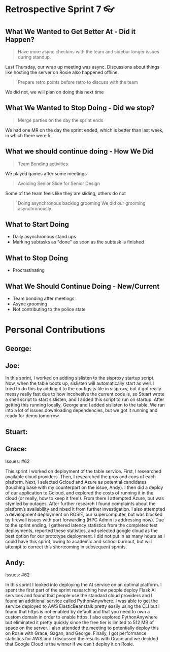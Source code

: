 # Retrospective Sprint 7 :eyeglasses: 


## What We Wanted to Get Better At - Did it Happen?

> Have more async checkins with the team and sidebar longer issues during standup.

Last Thursday, our wrap up meeting was async. Discussions about things like hosting the server on Rosie also happened offline. 

> Prepare retro points before retro to discuss with the team

We did not, we will plan on doing this next time

## What We Wanted to Stop Doing - Did we stop?

> Merge parties on the day the sprint ends

We had one MR on the day the sprint ended, which is better than last week, in which there were 5

## What we should continue doing - How We Did

> Team Bonding activities

We played games after some meetings

> Avoiding Senior Slide for Senior Design

Some of the team feels like they are sliding, others do not 

> Doing asynchronous backlog grooming
 We did our grooming asynchronously

## What to Start Doing

* Daily asynchronous stand ups 
* Marking subtasks as "done" as soon as the subtask is finished

## What to Stop Doing

* Procrastinating 

## What We Should Continue Doing - New/Current

* Team bonding after meetings
* Async grooming
* Not contributing to the police state

# Personal Contributions

## George:


## Joe:

In this sprint, I worked on adding sislisten to the sisproxy startup script. Now, when the table boots up, sislisten will automatically start as well. I tried to do this by adding it to the configs.js file in sisproxy, but it got really messy really fast due to how incohesive the current code is, so Stuart wrote a shell script to start sislisten, and I added this script to run on startup. After getting this running locally, George and I added sislisten to the table. We ran into a lot of issues downloading dependencies, but we got it running and ready for demo tomorrow.  


## Stuart:


## Grace:

Issues: #62

This sprint I worked on deployment of the table service. First, I researched available cloud providers. Then, I researched the pros and cons of each platform. Next, I selected Gcloud and Azure as potential candidates (touching base with my counterpart on the issue, Andy). I then did a deploy of our application to Gcloud, and explored the costs of running it in the cloud (or really, how to keep it free!). From there I attempted Azure, but was stymied by outages. After further research I found complaints about the platform’s availability and nixed it from further investigation. I also attempted a development deployment on ROSIE, our supercomputer, but was blocked by firewall issues with port forwarding (HPC Admin is addressing now). Due to the sprint ending, I gathered latency statistics from the completed test deployments, reported these statistics, and selected google cloud as the best option for our prototype deployment. I did not put in as many hours as I could have this sprint, owing to academic and school burnout, but will attempt to correct this shortcoming in subsequent sprints.


## Andy:

Issues: #62

In this sprint I looked into deploying the AI service on an optimal platform. I spent the first part of the sprint researching how people deploy Flask AI services and found that people use the standard cloud providers and I found an additional service called PythonAnywhere. I was able to get the service deployed to AWS ElasticBeanstalk pretty easily using the CLI but I found that https is not enabled by default and that you need to own a custom domain in order to enable https. I also explored PythonAnywhere but eliminated it pretty quickly since the free tier is limited to 512 MB of space on the server. I also attended the meeting to potentially deploy this on Rosie with Grace, Gagan, and George. Finally, I got performance statistics for AWS and I discussed the results with Grace and we decided that Google Cloud is the winner if we can't deploy it on Rosie.